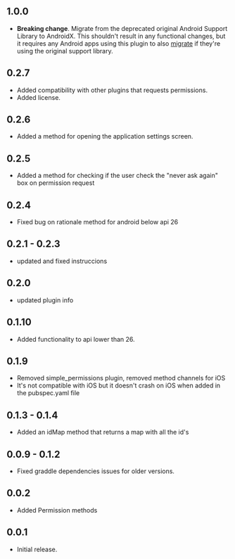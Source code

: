 ## 1.0.0

* **Breaking change**. Migrate from the deprecated original Android Support Library to AndroidX. This shouldn't result in any functional changes, but it requires any Android apps using this plugin to also [migrate](https://developer.android.com/jetpack/androidx/migrate) if they're using the original support library.

## 0.2.7

* Added compatibility with other plugins that requests permissions.
* Added license.


## 0.2.6

* Added a method for opening the application settings screen.


## 0.2.5 

* Added a method for checking if the user check the "never ask again" box on permission request

## 0.2.4

* Fixed bug on rationale method for android below api 26

## 0.2.1 - 0.2.3

* updated and fixed instruccions


## 0.2.0

* updated plugin info

## 0.1.10

* Added functionality to api lower than 26.

## 0.1.9

* Removed simple_permissions plugin, removed method channels for iOS 
* It's not compatible with iOS but it doesn't crash on iOS when added in the pubspec.yaml file

## 0.1.3 - 0.1.4

* Added an idMap method that returns a map with all the id's

## 0.0.9 - 0.1.2

* Fixed graddle dependencies issues for older versions.

## 0.0.2 

* Added Permission methods

## 0.0.1

* Initial release.
